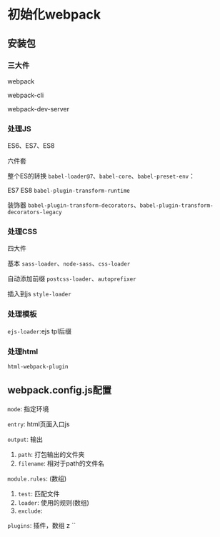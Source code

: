 # 初始化webpack

## 安装包

### 三大件

webpack

webpack-cli

webpack-dev-server

### 处理JS

ES6、ES7、ES8

六件套

整个ES的转换
`babel-loader@7`、`babel-core`、`babel-preset-env`：

ES7 ES8
`babel-plugin-transform-runtime`

装饰器
`babel-plugin-transform-decorators`、`babel-plugin-transform-decorators-legacy`

### 处理CSS

四大件

基本
`sass-loader`、`node-sass`、`css-loader`

自动添加前缀
`postcss-loader`、`autoprefixer`

插入到js
`style-loader`

### 处理模板

`ejs-loader`:ejs tpl后缀

### 处理html

`html-webpack-plugin`

## webpack.config.js配置

`mode`: 指定环境

`entry`: html页面入口js

`output`: 输出
  1. `path`: 打包输出的文件夹
  1. `filename`: 相对于path的文件名

`module.rules`: (数组)
  1. `test`: 匹配文件
  1. `loader`: 使用的规则(数组)
  1. `exclude`: 

`plugins`: 插件，数组
z
``
